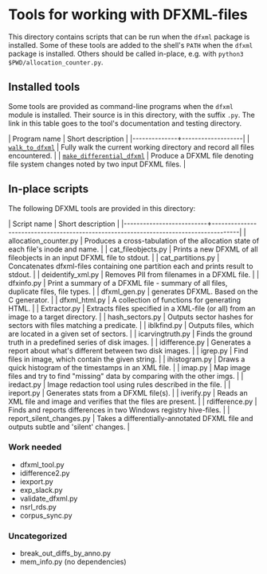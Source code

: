 # Tools for working with DFXML-files

This directory contains scripts that can be run when the `dfxml` package is installed.  Some of these tools are added to the shell's `PATH` when the `dfxml` package is installed.  Others should be called in-place, e.g. with `python3 $PWD/allocation_counter.py`.


## Installed tools

Some tools are provided as command-line programs when the `dfxml` module is installed.  Their source is in this directory, with the suffix `.py`.  The link in this table goes to the tool's documentation and testing directory.

| Program name | Short description |
|--------------+-------------------|
| [`walk_to_dfxml`](../../tests/walk_to_dfxml/#walk_to_dfxml) | Fully walk the current working directory and record all files encountered. |
| [`make_differential_dfxml`](../../tests/make_differential_dfxml/#make_differential_dfxml) | Produce a DFXML file denoting file system changes noted by two input DFXML files. |

## In-place scripts

The following DFXML tools are provided in this directory:

| Script name                | Short description                                                                    |
|--------------------------+--------------------------------------------------------------------------------------|
| allocation_counter.py    | Produces a cross-tabulation of the allocation state of each file's inode and name.   |
| cat_fileobjects.py       | Prints a new DFXML of all fileobjects in an input DFXML file to stdout.              |
| cat_partitions.py        | Concatenates dfxml-files containing one partition each and prints result to stdout.  |
| deidentify_xml.py        | Removes PII from filenames in a DFXML file.                                          |
| dfxinfo.py               | Print a summary of a DFXML file - summary of all files, duplicate files, file types. |
| dfxml_gen.py             | generates DFXML. Based on the C generator.                                           |
| dfxml_html.py            | A collection of functions for generating HTML.                                       |
| Extractor.py             | Extracts files specified in a XML-file (or all) from an image to a target directory. |
| hash_sectors.py          | Outputs sector hashes for sectors with files matching a predicate.                   |
| iblkfind.py              | Outputs files, which are located in a given set of sectors.                          |
| icarvingtruth.py         | Finds the ground truth in a predefined series of disk images.                        |
| idifference.py           | Generates a report about what's different between two disk images.                   |
| igrep.py                 | Find files in image, which contain the given string.                                 |
| ihistogram.py            | Draws a quick histogram of the timestamps in an XML file.                            |
| imap.py                  | Map image files and try to find "missing" data by comparing with the other imgs.     |
| iredact.py               | Image redaction tool using rules described in the file.                              |
| ireport.py               | Generates stats from a DFXML file(s).                                                |
| iverify.py               | Reads an XML file and image and verifies that the files are present.                 |
| rdifference.py           | Finds and reports differences in two Windows registry hive-files.                    |
| report_silent_changes.py | Takes a differentially-annotated DFXML file and outputs subtle and 'silent' changes. |


### Work needed

- dfxml_tool.py 
- idifference2.py
- iexport.py
- exp_slack.py
- validate_dfxml.py
- nsrl_rds.py
- corpus_sync.py


### Uncategorized

- break_out_diffs_by_anno.py
- mem_info.py (no dependencies)
